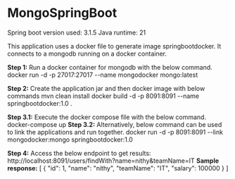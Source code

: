# MongoSpringBoot

Spring boot version used: 3.1.5
Java runtime: 21

This application uses a docker file to generate image springbootdocker. It connects to a mongodb running on a docker container.

**Step 1:** Run a docker container for mongodb with the below command.
docker run -d -p 27017:27017 --name mongodocker mongo:latest

**Step 2:** Create the application jar and then docker image with below commands
mvn clean install
docker build -d -p 8091:8091 --name springbootdocker:1.0 .

**Step 3.1:** Execute the docker compose file with the below command.
docker-compose up
**Step 3.2:** Alternatively, below command can be used to link the applications and run together.
docker run -d -p 8091:8091 --link mongodocker:mongo springbootdocker:1.0

**Step 4:** Access the below endpoint to get results:
http://localhost:8091/users/findWith?name=nithy&teamName=IT
**Sample response:**
[
    {
        "id": 1,
        "name": "nithy",
        "teamName": "IT",
        "salary": 100000
    }
]





